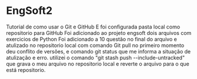 # EngSoft2
Tutorial de como usar o Git e GitHub
E foi configurada pasta local como repositorio para GitHub
Foi adicionado ao projeto engsoft dois arquivos com exercicios de Python
Foi adicionado a 10 questão no final do arquivo e atulizado no repositorio local com comando Git pull
no primeiro momento deu conflito de versões, e comando git status que me informa a situação de atulização e erro.
utilizei o comando "git stash push --include-untracked" que grava o meu arquivo no repositorio local e reverte o arquivo para o que está repositorio. 

